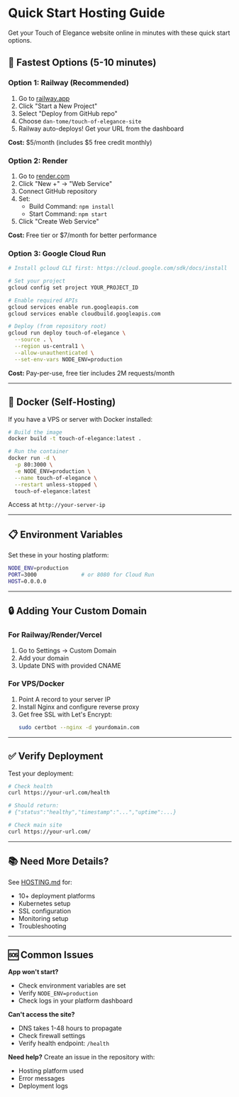 # Quick Start Hosting Guide

Get your Touch of Elegance website online in minutes with these quick start options.

## 🚀 Fastest Options (5-10 minutes)

### Option 1: Railway (Recommended)

1. Go to [railway.app](https://railway.app)
2. Click "Start a New Project"
3. Select "Deploy from GitHub repo"
4. Choose `dan-tome/touch-of-elegance-site`
5. Railway auto-deploys! Get your URL from the dashboard

**Cost:** $5/month (includes $5 free credit monthly)

### Option 2: Render

1. Go to [render.com](https://render.com)
2. Click "New +" → "Web Service"
3. Connect GitHub repository
4. Set:
   - Build Command: `npm install`
   - Start Command: `npm start`
5. Click "Create Web Service"

**Cost:** Free tier or $7/month for better performance

### Option 3: Google Cloud Run

```bash
# Install gcloud CLI first: https://cloud.google.com/sdk/docs/install

# Set your project
gcloud config set project YOUR_PROJECT_ID

# Enable required APIs
gcloud services enable run.googleapis.com
gcloud services enable cloudbuild.googleapis.com

# Deploy (from repository root)
gcloud run deploy touch-of-elegance \
  --source . \
  --region us-central1 \
  --allow-unauthenticated \
  --set-env-vars NODE_ENV=production
```

**Cost:** Pay-per-use, free tier includes 2M requests/month

---

## 🐳 Docker (Self-Hosting)

If you have a VPS or server with Docker installed:

```bash
# Build the image
docker build -t touch-of-elegance:latest .

# Run the container
docker run -d \
  -p 80:3000 \
  -e NODE_ENV=production \
  --name touch-of-elegance \
  --restart unless-stopped \
  touch-of-elegance:latest
```

Access at `http://your-server-ip`

---

## 📋 Environment Variables

Set these in your hosting platform:

```bash
NODE_ENV=production
PORT=3000              # or 8080 for Cloud Run
HOST=0.0.0.0
```

---

## 🔒 Adding Your Custom Domain

### For Railway/Render/Vercel
1. Go to Settings → Custom Domain
2. Add your domain
3. Update DNS with provided CNAME

### For VPS/Docker
1. Point A record to your server IP
2. Install Nginx and configure reverse proxy
3. Get free SSL with Let's Encrypt:
   ```bash
   sudo certbot --nginx -d yourdomain.com
   ```

---

## ✅ Verify Deployment

Test your deployment:

```bash
# Check health
curl https://your-url.com/health

# Should return:
# {"status":"healthy","timestamp":"...","uptime":...}

# Check main site
curl https://your-url.com/
```

---

## 📚 Need More Details?

See [HOSTING.md](./HOSTING.md) for:
- 10+ deployment platforms
- Kubernetes setup
- SSL configuration
- Monitoring setup
- Troubleshooting

---

## 🆘 Common Issues

**App won't start?**
- Check environment variables are set
- Verify `NODE_ENV=production`
- Check logs in your platform dashboard

**Can't access the site?**
- DNS takes 1-48 hours to propagate
- Check firewall settings
- Verify health endpoint: `/health`

**Need help?**
Create an issue in the repository with:
- Hosting platform used
- Error messages
- Deployment logs
